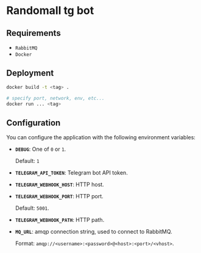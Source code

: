 # Randomall tg bot

## Requirements
- `RabbitMQ`
- `Docker`

## Deployment

```sh
docker build -t <tag> .

# specify port, network, env, etc...
docker run ... <tag>
```

## Configuration

You can configure the application with the following environment variables:

- **`DEBUG`**: One of `0` or `1`.

	Default: `1`

- **`TELEGRAM_API_TOKEN`**: Telegram bot API token.

- **`TELEGRAM_WEBHOOK_HOST`**: HTTP host.

- **`TELEGRAM_WEBHOOK_PORT`**: HTTP port.

	Default: `5001`.

- **`TELEGRAM_WEBHOOK_PATH`**: HTTP path.

- **`MQ_URL`**: amqp connection string, used to connect to RabbitMQ.

	Format: `amqp://<username>:<password>@<host>:<port>/<vhost>`.